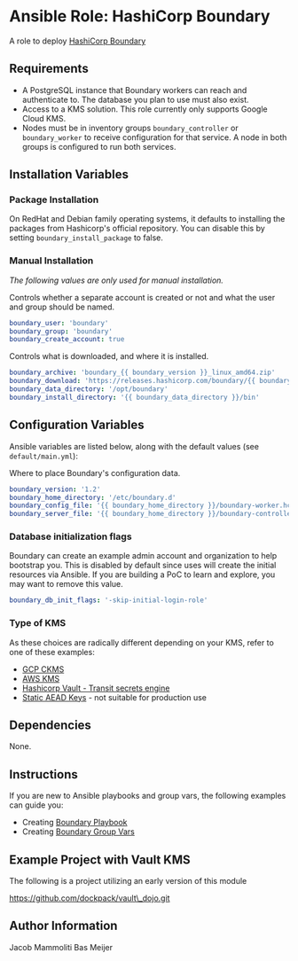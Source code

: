 # Ansible Role: HashiCorp Boundary

A role to deploy [HashiCorp Boundary](https://www.boundaryproject.io/)

## Requirements

- A PostgreSQL instance that Boundary workers can reach and authenticate to. The database you plan to use must also exist.
- Access to a KMS solution. This role currently only supports Google Cloud KMS.
- Nodes must be in inventory groups `boundary_controller` or `boundary_worker` to receive configuration for that service.
  A node in both groups is configured to run both services.

## Installation Variables

### Package Installation

On RedHat and Debian family operating systems, it defaults to installing the packages from Hashicorp's official repository.
You can disable this by setting `boundary_install_package` to false.

### Manual Installation

*The following values are only used for manual installation.*

Controls whether a separate account is created or not and what the user and group should be named.

```YAML
boundary_user: 'boundary'
boundary_group: 'boundary'
boundary_create_account: true
```

Controls what is downloaded, and where it is installed.

```YAML
boundary_archive: 'boundary_{{ boundary_version }}_linux_amd64.zip'
boundary_download: 'https://releases.hashicorp.com/boundary/{{ boundary_version }}/{{ boundary_archive }}'
boundary_data_directory: '/opt/boundary'
boundary_install_directory: '{{ boundary_data_directory }}/bin'
```

## Configuration Variables
Ansible variables are listed below, along with the default values (see `default/main.yml`):

Where to place Boundary's configuration data.

```YAML
boundary_version: '1.2'
boundary_home_directory: '/etc/boundary.d'
boundary_config_file: '{{ boundary_home_directory }}/boundary-worker.hcl'
boundary_server_file: '{{ boundary_home_directory }}/boundary-controller.hcl'
```

### Database initialization flags

Boundary can create an example admin account and organization to help bootstrap you.
This is disabled by default since uses will create the initial resources via Ansible.
If you are building a PoC to learn and explore, you may want to remove this value.

```YAML
boundary_db_init_flags: '-skip-initial-login-role'
```

### Type of KMS

As these choices are radically different depending on your KMS, refer to one of these examples:

- [GCP CKMS](examples/kms_gcp.md)
- [AWS KMS](examples/kms_aws.md)
- [Hashicorp Vault - Transit secrets engine](examples/kms_transit.md)
- [Static AEAD Keys](examples/kms_aead.md) - not suitable for production use

## Dependencies

None.

## Instructions

If you are new to Ansible playbooks and group vars, the following examples can guide you:

- Creating [Boundary Playbook](examples/playbook.md)
- Creating [Boundary Group Vars](examples/group_vars.md)

## Example Project with Vault KMS

The following is a project utilizing an early version of this module

https://github.com/dockpack/vault\_dojo.git

## Author Information

Jacob Mammoliti
Bas Meijer
